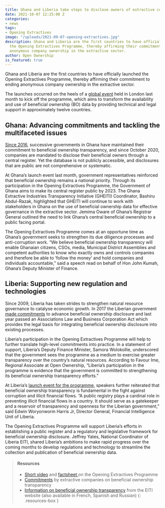 ```yaml
---
title: Ghana and Liberia take steps to disclose owners of extractive companies
date: 2021-10-07 12:25:00 Z
categories:
- news
tags:
- Opening Extractives
image: "/uploads/2021-09-07-opening-extractives.jpg"
description: Ghana and Liberia are the first countries to have officially launched
  the Opening Extractives Programme, thereby affirming their commitment to ending
  anonymous company ownership in the extractive sector.
author: Open Ownership
is_featured: true
---
```


Ghana and Liberia are the first countries to have officially launched the Opening Extractives Programme, thereby affirming their commitment to ending anonymous company ownership in the extractive sector.

The launches occurred on the heels of a [global event](https://eiti.org/news/opening-extractives-global-beneficial-ownership-transparency-implementers-forum) held in London last month to kick off the programme, which aims to transform the availability and use of beneficial ownership (BO) data by providing technical and legal support in approximately twelve countries.

## Ghana: Advancing commitments and tackling the multifaceted issues

[Since 2016](https://eiti.org/blog/ghana-takes-giant-stride-towards-beneficial-ownership-disclosure), successive governments in Ghana have maintained their commitment to beneficial ownership transparency, and since October 2020, companies are mandated to disclose their beneficial owners through a central register. Yet the database is not publicly accessible, and disclosures that are public are not comprehensive or systematic.

At Ghana’s launch event last month, government representatives reinforced that beneficial ownership remains a national priority. Through its participation in the Opening Extractives Programme, the Government of Ghana aims to make its central register public by 2023. The Ghana Extractive Industries Transparency Initiative (GHEITI) Coordinator, Bashiru Abdul-Razak, highlighted that GHEITI will continue to work with stakeholders in Ghana on the use of beneficial ownership data for effective governance in the extractive sector. Jemima Oware of Ghana’s Registrar General outlined the need to link Ghana’s central beneficial ownership to a public facing portal.

The Opening Extractives Programme comes at an opportune time as Ghana’s government seeks to strengthen its due diligence processes and anti-corruption work. “We believe beneficial ownership transparency will enable Ghanaian citizens, CSOs, media, Municipal District Assemblies and competent authorities to know who exactly owns and controls companies and therefore be able to ‘follow the money’ and hold companies and individuals accountable,” said a speech read on behalf of Hon John Kumah, Ghana’s Deputy Minister of Finance.

## Liberia: Supporting new regulation and technologies

Since 2009, Liberia has taken strides to strengthen natural resource governance to catalyse economic growth. In 2017 the Liberian government [made commitments](https://eiti.org/document/liberia-eiti-beneficial-ownership-roadmap) to advance beneficial ownership disclosure and last year passed an Associations Law and Business Corporation Act which provides the legal basis for integrating beneficial ownership disclosure into existing processes.

Liberia’s participation in the Opening Extractives Programme will help to further translate high-level commitments into practice. In a statement of support, Liberia’s Deputy Finance Minister, Samora Wolokollie, underscored that the government sees the programme as a medium to exercise greater transparency over the country’s natural resources. According to Favour Ime, Regional Associate at Open Ownership, “Liberia’s participation in the programme is evidence that the government is committed to strengthening its beneficial ownership transparency efforts.”

At Liberia’s [launch event for the programme](https://frontpageafricaonline.com/crime/liberia-enters-global-transparency-program-aimed-at-disclosing-beneficial-owners-of-extractive-companies/), speakers further reiterated that beneficial ownership transparency is fundamental in the fight against corruption and illicit financial flows. “A public registry plays a cardinal role in preventing illicit financial flows in a country. It should serve as a gatekeeper and a reservoir of transparency and openness for the Liberian government,” said Edwin Woryonworm Harris Jr, Director General, Financial Intelligence Unit of Liberia.

The Opening Extractives Programme will support Liberia’s efforts in establishing a public register and a regulatory and legislative framework for beneficial ownership disclosure. Jeffrey Yates, National Coordinator of Liberia EITI, shared Liberia’s ambitions to make rapid progress over the coming months to develop regulations and technology to streamline the collection and publication of beneficial ownership data.

> #### Resources
> * [Short video](https://www.youtube.com/watch?v=RCUeu1F7mJE) and [factsheet ](https://eiti.org/document/opening-extractives-factsheet)on the Opening Extractives Programme
> * [Commitments](https://eiti.org/document/statement-by-companies-on-beneficial-ownership-transparency) by extractive companies on beneficial ownership transparency
> * [Information on beneficial ownership transparency](https://eiti.org/beneficial-ownership) from the EITI website (also available in French, Spanish and Russian)
{: .resources-box }